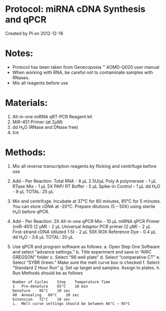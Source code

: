 Protocol:  miRNA cDNA Synthesis and qPCR 
=========================================
Created by PI on 2012-12-18
# Notes:
-	Protocol has been taken from Genecopoeia ™ AOMD-Q020 user manual
-	When working with RNA, be careful not to contaminate samples with RNases. 
-	Mix all reagents before use
# Materials:
1.	All-in-one miRNA qRT-PCR Reagent kit
2.	MiR-451 Primer (at 2µM)
3.	dd H₂O (RNase and DNase free)
4.	Ice  
# Methods: 
1.	Mix all reverse transcription reagents by flicking and centrifuge before use
2.	Add - Per Reaction:
    Total RNA - 8 µL
    2.5U/µL Poly A polymerase - 1 µL
    RTase Mix - 1 µL
    5X PAP/ RT Buffer - 5 µL
    Spike-in Control - 1 µL
    dd H₂O - 9  µL
        TOTAL: 25 µL
3. Mix and centrifuge. Incubate at 37°C for 60 minutes, 85°C for 5 minutes. You can store cDNA at  -20°C.  Prepare dilutions (5 – 50X) using sterile H₂O before qPCR.
4. Add - Per Reaction: 
    2X All-in-one qPCR Mix - 10 µL
    miRNA qPCR Primer (miR-451) (2 µM) - 2 µL
    Universal Adaptor PCR primer (2 µM) - 2 µL
    First-strand cDNA (diluted 1:5) - 2 µL
    50X ROX Reference Dye - 0.4 µL
    dd H₂O - 3.6 µL
        TOTAL: 20 µL
5.	Use qPCR and program software as follows: 
    a.	Open Step One Software and select “advance settings.”
    b.	Title experiment and save in “ARIC GREGSON” folder
    c.	Select “96 well plate”
    d.	Select “comparative CT”
    e.	Select “SYBR Green.” Make sure the melt curve box is checked
    f.	Select “Standard 2 Hour Run”
    g.	Set up target and samples. Assign to plates.
    h.	Run Methods should be as follows

        Number of Cycles	Step	Temperature	Time
        1	Pre-denature	95°C	10 min
        Denature	95°C	10 sec
        40	Annealing	60°C	20 sec
        Extension	72°C	10 sec
        i.	Melt curve settings should be between 66°C – 95°C
